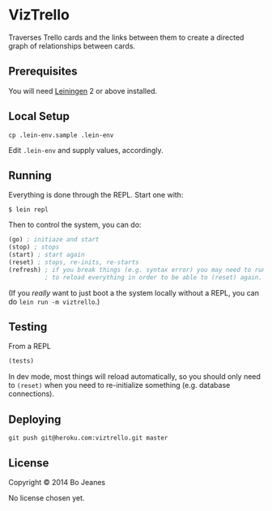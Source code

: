 # VizTrello

Traverses Trello cards and the links between them to create a directed graph of
relationships between cards.

## Prerequisites

You will need [Leiningen][1] 2 or above installed.

[1]: https://github.com/technomancy/leiningen

## Local Setup

```shell
cp .lein-env.sample .lein-env
```

Edit `.lein-env` and supply values, accordingly.

## Running

Everything is done through the REPL. Start one with:

```shell
$ lein repl
```

Then to control the system, you can do:

```clojure
(go) ; initiaze and start
(stop) ; stops
(start) ; start again
(reset) ; stops, re-inits, re-starts
(refresh) ; if you break things (e.g. syntax error) you may need to run this
          ; to reload everything in order to be able to (reset) again.
```

(If you *really* want to just boot a the system locally without a REPL, you can
do `lein run -m viztrello`.)

## Testing

From a REPL

```clojure
(tests)
```

In dev mode, most things will reload automatically, so you should only need to `(reset)` when
you need to re-initialize something (e.g. database connections).

## Deploying

```shell
git push git@heroku.com:viztrello.git master
```

## License

Copyright © 2014 Bo Jeanes

No license chosen yet.
